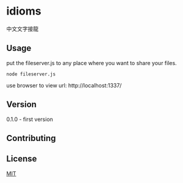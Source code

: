 # idioms

中文文字接龍

## Usage

put the fileserver.js to any place where you want to share your files.

    node fileserver.js

use browser to view url: http://localhost:1337/

## Version

0.1.0 - first version


## Contributing 


## License

[MIT](http://opensource.org/licenses/MIT)
